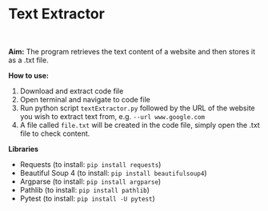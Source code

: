 <h1>Text Extractor</h1><br>
<p><strong>Aim:</strong> The program retrieves the text content of a website and then stores it as a .txt file.</p>
<p><strong>How to use:</strong>
<ol>
  <li>Download and extract code file</li>
  <li>Open terminal and navigate to code file</li>
  <li>Run python script <code>textExtractor.py</code> followed by the URL of the website you wish to extract text from, e.g. <code>--url www.google.com</code></li>
  <li>A file called <code>file.txt</code> will be created in the code file, simply open the .txt file to check content.</li>
</ol>
<strong>Libraries</strong>
<ul>
  <li>Requests (to install: <code>pip install requests</code>)</li>
  <li>Beautiful Soup 4 (to install: <code>pip install beautifulsoup4</code>)</li>
  <li>Argparse (to install: <code>pip install argparse</code>)</li>
  <li>Pathlib (to install: <code>pip install pathlib</code>)</li>
  <li>Pytest (to install: <code>pip install -U pytest</code>)</li>
</ul>
